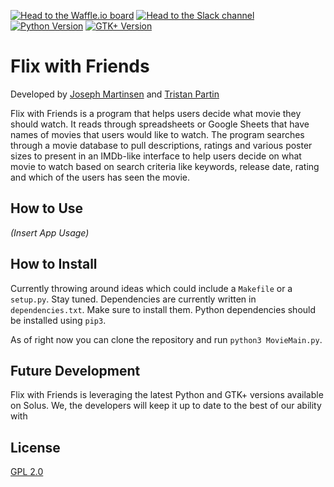 [![Head to the Waffle.io board](https://img.shields.io/badge/Waffle.io--blue.svg?label=Waffle.io&title=Waffle.io&style=social)](https://waffle.io/JosephMart/Flix-with-Friends) [![Head to the Slack channel](https://img.shields.io/badge/Slack--lightgrey.svg?label=Slack&title=Slack&style=social)](https://return0software.slack.com/messages/general/) [![Python Version](https://img.shields.io/badge/python-3.5.2-orange.svg?title=3.5.2&style=flat-square)](https://docs.python.org/release/3.5.2/) [![GTK+ Version](https://img.shields.io/badge/GTK%2B-3.22-brightgreen.svg?style=flat-square)](https://developer.gnome.org/gtk3/stable/)
# Flix with Friends

Developed by [Joseph Martinsen](https://github.com/JosephMart) and [Tristan Partin](https://github.com/tristan957)

Flix with Friends is a program that helps users decide what movie they should watch. It reads
through spreadsheets or Google Sheets that have names of movies that users would like to watch.
The program searches through a movie database to pull descriptions, ratings and various poster
sizes to present in an IMDb-like interface to help users decide on what movie to watch based on
search criteria like keywords, release date, rating and which of the users has seen the movie.

## How to Use
*(Insert App Usage)*

## How to Install
Currently throwing around ideas which could include a `Makefile` or a `setup.py`. Stay tuned. Dependencies are currently written in `dependencies.txt`. Make sure to install them. Python dependencies should be installed using `pip3`.

As of right now you can clone the repository and run `python3 MovieMain.py`.

## Future Development
Flix with Friends is leveraging the latest Python and GTK+ versions available on Solus. We, the developers will keep it up to date to the best of our ability with 

## License
[GPL 2.0](https://github.com/JosephMart/Flix-with-Friends/blob/master/LICENSE)
